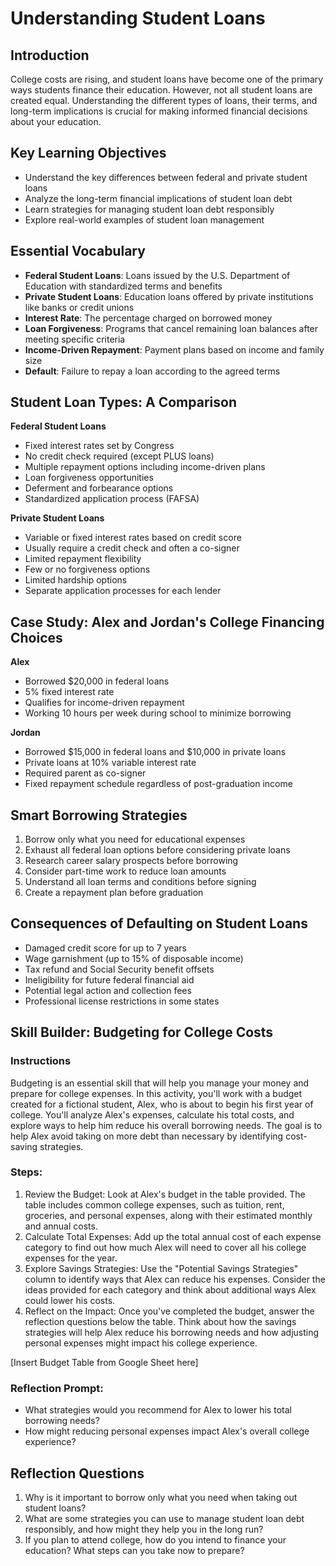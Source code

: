 # Understanding Student Loans

## Introduction

College costs are rising, and student loans have become one of the primary ways students finance their education. However, not all student loans are created equal. Understanding the different types of loans, their terms, and long-term implications is crucial for making informed financial decisions about your education.

## Key Learning Objectives

- Understand the key differences between federal and private student loans
- Analyze the long-term financial implications of student loan debt
- Learn strategies for managing student loan debt responsibly
- Explore real-world examples of student loan management

## Essential Vocabulary

- **Federal Student Loans**: Loans issued by the U.S. Department of Education with standardized terms and benefits
- **Private Student Loans**: Education loans offered by private institutions like banks or credit unions
- **Interest Rate**: The percentage charged on borrowed money
- **Loan Forgiveness**: Programs that cancel remaining loan balances after meeting specific criteria
- **Income-Driven Repayment**: Payment plans based on income and family size
- **Default**: Failure to repay a loan according to the agreed terms

## Student Loan Types: A Comparison

**Federal Student Loans**

- Fixed interest rates set by Congress
- No credit check required (except PLUS loans)
- Multiple repayment options including income-driven plans
- Loan forgiveness opportunities
- Deferment and forbearance options
- Standardized application process (FAFSA)

**Private Student Loans**

- Variable or fixed interest rates based on credit score
- Usually require a credit check and often a co-signer
- Limited repayment flexibility
- Few or no forgiveness options
- Limited hardship options
- Separate application processes for each lender

## Case Study: Alex and Jordan's College Financing Choices

**Alex**

- Borrowed $20,000 in federal loans
- 5% fixed interest rate
- Qualifies for income-driven repayment
- Working 10 hours per week during school to minimize borrowing

**Jordan**

- Borrowed $15,000 in federal loans and $10,000 in private loans
- Private loans at 10% variable interest rate
- Required parent as co-signer
- Fixed repayment schedule regardless of post-graduation income

## Smart Borrowing Strategies

1. Borrow only what you need for educational expenses
2. Exhaust all federal loan options before considering private loans
3. Research career salary prospects before borrowing
4. Consider part-time work to reduce loan amounts
5. Understand all loan terms and conditions before signing
6. Create a repayment plan before graduation

## Consequences of Defaulting on Student Loans

- Damaged credit score for up to 7 years
- Wage garnishment (up to 15% of disposable income)
- Tax refund and Social Security benefit offsets
- Ineligibility for future federal financial aid
- Potential legal action and collection fees
- Professional license restrictions in some states

## Skill Builder: Budgeting for College Costs

### Instructions

Budgeting is an essential skill that will help you manage your money and prepare for college expenses. In this activity, you'll work with a budget created for a fictional student, Alex, who is about to begin his first year of college. You'll analyze Alex's expenses, calculate his total costs, and explore ways to help him reduce his overall borrowing needs. The goal is to help Alex avoid taking on more debt than necessary by identifying cost-saving strategies.

### Steps:

1. Review the Budget: Look at Alex's budget in the table provided. The table includes common college expenses, such as tuition, rent, groceries, and personal expenses, along with their estimated monthly and annual costs.
2. Calculate Total Expenses: Add up the total annual cost of each expense category to find out how much Alex will need to cover all his college expenses for the year.
3. Explore Savings Strategies: Use the "Potential Savings Strategies" column to identify ways that Alex can reduce his expenses. Consider the ideas provided for each category and think about additional ways Alex could lower his costs.
4. Reflect on the Impact: Once you've completed the budget, answer the reflection questions below the table. Think about how the savings strategies will help Alex reduce his borrowing needs and how adjusting personal expenses might impact his college experience.

[Insert Budget Table from Google Sheet here]

### Reflection Prompt:

- What strategies would you recommend for Alex to lower his total borrowing needs?
- How might reducing personal expenses impact Alex's overall college experience?

## Reflection Questions

1. Why is it important to borrow only what you need when taking out student loans?
2. What are some strategies you can use to manage student loan debt responsibly, and how might they help you in the long run?
3. If you plan to attend college, how do you intend to finance your education? What steps can you take now to prepare?